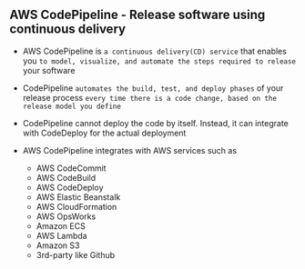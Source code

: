 ## AWS CodePipeline - Release software using continuous delivery

- AWS CodePipeline is `a continuous delivery(CD) service` that enables you `to model, visualize, and automate the steps required to release` your software

- CodePipeline `automates the build, test, and deploy phases` of your release process `every time there is a code change, based on the release model you define`

- CodePipeline cannot deploy the code by itself. Instead, it can integrate with CodeDeploy for the actual deployment

- AWS CodePipeline integrates with AWS services such as

  - AWS CodeCommit
  - AWS CodeBuild
  - AWS CodeDeploy
  - AWS Elastic Beanstalk
  - AWS CloudFormation
  - AWS OpsWorks
  - Amazon ECS
  - AWS Lambda
  - Amazon S3
  - 3rd-party like Github
